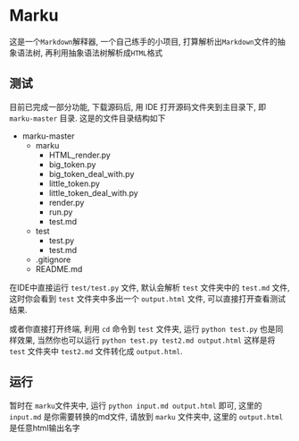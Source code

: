 # Marku

这是一个`Markdown`解释器, 一个自己练手的小项目, 打算解析出`Markdown`文件的抽象语法树, 再利用抽象语法树解析成`HTML`格式

## 测试

目前已完成一部分功能, 下载源码后, 用 IDE 打开源码文件夹到主目录下, 即 `marku-master` 目录. 这是的文件目录结构如下

- marku-master
    - marku
        - HTML_render.py
        - big_token.py
        - big_token_deal_with.py
        - little_token.py
        - little_token_deal_with.py
        - render.py
        - run.py
        - test.md
    - test
        - test.py
        - test.md
    - .gitignore
    - README.md

在IDE中直接运行 `test/test.py` 文件, 默认会解析 `test` 文件夹中的 `test.md` 文件, 这时你会看到 `test` 文件夹中多出一个 `output.html` 文件, 可以直接打开查看测试结果.

或者你直接打开终端, 利用 `cd` 命令到 `test` 文件夹, 运行 `python test.py` 也是同样效果, 当然你也可以运行 `python test.py test2.md output.html` 这样是将 `test` 文件夹中 `test2.md` 文件转化成 `output.html`.

## 运行

暂时在 `marku`文件夹中, 运行 `python input.md output.html` 即可, 这里的 `input.md` 是你需要转换的md文件, 请放到 `marku` 文件夹中, 这里的 `output.html` 是任意html输出名字

